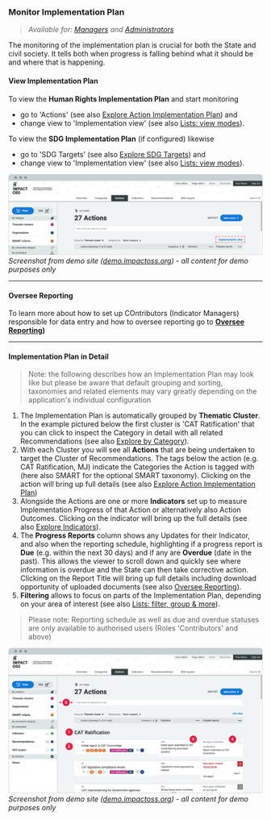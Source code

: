### Monitor Implementation Plan

> _Available for: [Managers](/managers/manager.md) and [Administrators](/admins/admin.md)_

The monitoring of the implementation plan is crucial for both the State and civil society. It tells both when progress is falling behind what it should be and where that is happening.

#### View Implementation Plan

To view the **Human Rights Implementation Plan** and start monitoring
* go to 'Actions' (see also [Explore Action Implementation Plan](/visitors/actions.md)) and
* change view to 'Implementation view' (see also [Lists: view modes](/visitors/lists-mode.md)).

To view the **SDG Implementation Plan** (if configured) likewise
* go to 'SDG Targets' (see also [Explore SDG Targets](/visitors/sdg-targets.md)) and
* change view to 'Implementation view' (see also [Lists: view modes](/visitors/lists-mode.md)).

![](/assets/m-impl-view.png)
_Screenshot from demo site ([demo.impactoss.org](https://demo.impactoss.org)) - all content for demo purposes only_

---

#### Oversee Reporting

To learn more about how to set up COntributors (Indicator Managers) responsible for data entry and how to oversee reporting go to **[Oversee Reporting](/managers/oversee-reporting.md))**

---

#### Implementation Plan in Detail

> Note: the following describes how an Implementation Plan may look like but please be aware that default grouping and sorting, taxonomies and related elements may vary greatly depending on the application's individual configuration

1. The Implementation Plan is automatically grouped by **Thematic Cluster**. In the example pictured below the first cluster is 'CAT Ratification' that you can click to inspect the Category in detail with all related Recommendations (see also [Explore by Category](/visitors/categories.md)).
2. With each Cluster you will see all **Actions** that are being undertaken to target the Cluster of Recommendations. The tags below the action (e.g. CAT Ratification, MJ) indicate the Categories the Action is tagged with (here also SMART for the optional SMART taxonomy). Clicking on the action will bring up full details (see also [Explore Action Implementation Plan](/visitors/actions.md))
3. Alongside the Actions are one or more **Indicators** set up to measure Implementation Progress of that Action or alternatively also Action Outcomes. Clicking on the indicator will bring up the full details (see also [Explore Indicators](/visitors/indicators.md)).
4. The **Progress Reports** column shows any Updates for their Indicator, and also when the reporting schedule, highlighting if a progress report is **Due** (e.g. within the next 30 days) and if any are **Overdue** (date in the past). This allows the viewer to scroll down and quickly see where information is overdue and the State can then take corrective action. Clicking on the Report Title will bring up full details including download opportunity of uploaded documents (see also [Oversee Reporting](/managers/oversee-reporting.md)).
5. **Filtering** allows to focus on parts of the Implementation Plan, depending on your area of interest (see also [Lists: filter, group & more](/visitors/lists.md)).

> Please note: Reporting schedule as well as due and overdue statuses are only available to authorised users (Roles 'Contributors' and above)

![](/assets/m-impl-breakdown.png)
_Screenshot from demo site ([demo.impactoss.org](https://demo.impactoss.org)) - all content for demo purposes only_
